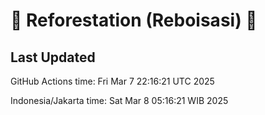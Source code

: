 
# 🌳 Reforestation (Reboisasi) 🌲

## Last Updated

GitHub Actions time: Fri Mar  7 22:16:21 UTC 2025

Indonesia/Jakarta time: Sat Mar  8 05:16:21 WIB 2025
